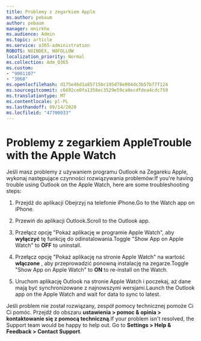 ```yaml
---
title: Problemy z zegarkiem Apple
ms.author: pebaum
author: pebaum
manager: mnirkhe
ms.audience: Admin
ms.topic: article
ms.service: o365-administration
ROBOTS: NOINDEX, NOFOLLOW
localization_priority: Normal
ms.collection: Adm_O365
ms.custom:
- "9001107"
- "3068"
ms.openlocfilehash: d175e46d1a85715bc195d78e004dc3b57b77f124
ms.sourcegitcommit: c6692ce0fa1358ec3529e59ca0ecdfdea4cdc759
ms.translationtype: MT
ms.contentlocale: pl-PL
ms.lasthandoff: 09/14/2020
ms.locfileid: "47700033"
---
```

# <a name="trouble-with-the-apple-watch"></a><span data-ttu-id="0181f-102">Problemy z zegarkiem Apple</span><span class="sxs-lookup"><span data-stu-id="0181f-102">Trouble with the Apple Watch</span></span>

<span data-ttu-id="0181f-103">Jeśli masz problemy z używaniem programu Outlook na Zegareku Apple, wykonaj następujące czynności rozwiązywania problemów:</span><span class="sxs-lookup"><span data-stu-id="0181f-103">If you're having trouble using Outlook on the Apple Watch, here are some troubleshooting steps:</span></span> 

1. <span data-ttu-id="0181f-104">Przejdź do aplikacji Obejrzyj na telefonie iPhone.</span><span class="sxs-lookup"><span data-stu-id="0181f-104">Go to the Watch app on iPhone.</span></span>

2. <span data-ttu-id="0181f-105">Przewiń do aplikacji Outlook.</span><span class="sxs-lookup"><span data-stu-id="0181f-105">Scroll to the Outlook app.</span></span>

3. <span data-ttu-id="0181f-106">Przełącz opcję "Pokaż aplikację w programie Apple Watch", aby **wyłączyć** tę funkcję do odinstalowania.</span><span class="sxs-lookup"><span data-stu-id="0181f-106">Toggle "Show App on Apple Watch" to **OFF** to uninstall.</span></span>

4. <span data-ttu-id="0181f-107">Przełącz opcję "Pokaż aplikację na stronie Apple Watch" na wartość **włączone** , aby przeprowadzić ponowną instalację na zegarze.</span><span class="sxs-lookup"><span data-stu-id="0181f-107">Toggle "Show App on Apple Watch" to **ON** to re-install on the Watch.</span></span>

5. <span data-ttu-id="0181f-108">Uruchom aplikację Outlook na stronie Apple Watch i poczekaj, aż dane mają być synchronizowane z najnowszymi wersjami.</span><span class="sxs-lookup"><span data-stu-id="0181f-108">Launch the Outlook app on the Apple Watch and wait for data to sync to latest.</span></span> 

<span data-ttu-id="0181f-109">Jeśli problem nie został rozwiązany, zespół pomocy technicznej pomoże Ci Ci pomóc. Przejdź do obszaru **ustawienia > pomoc & opinia > kontaktowanie się z pomocą techniczną**.</span><span class="sxs-lookup"><span data-stu-id="0181f-109">If your problem isn't resolved, the Support team would be happy to help out. Go to **Settings > Help & Feedback > Contact Support**.</span></span> 